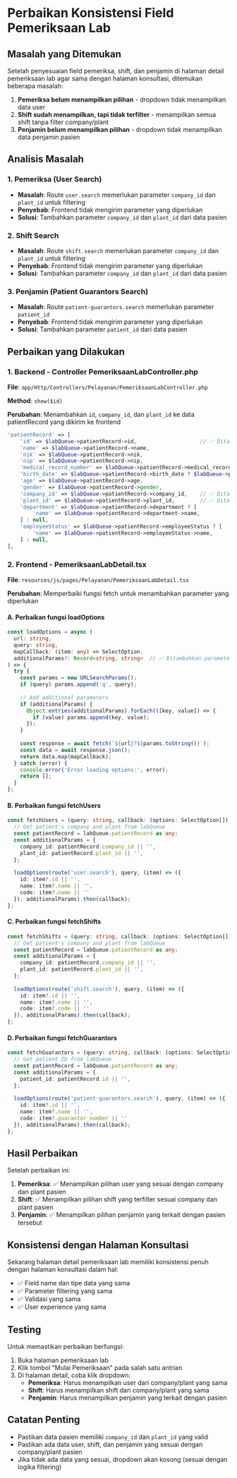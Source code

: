 # Perbaikan Konsistensi Field Pemeriksaan Lab

## Masalah yang Ditemukan

Setelah penyesuaian field pemeriksa, shift, dan penjamin di halaman detail pemeriksaan lab agar sama dengan halaman konsultasi, ditemukan beberapa masalah:

1. **Pemeriksa belum menampilkan pilihan** - dropdown tidak menampilkan data user
2. **Shift sudah menampilkan, tapi tidak terfilter** - menampilkan semua shift tanpa filter company/plant
3. **Penjamin belum menampilkan pilihan** - dropdown tidak menampilkan data penjamin pasien

## Analisis Masalah

### 1. Pemeriksa (User Search)
- **Masalah**: Route `user.search` memerlukan parameter `company_id` dan `plant_id` untuk filtering
- **Penyebab**: Frontend tidak mengirim parameter yang diperlukan
- **Solusi**: Tambahkan parameter `company_id` dan `plant_id` dari data pasien

### 2. Shift Search
- **Masalah**: Route `shift.search` memerlukan parameter `company_id` dan `plant_id` untuk filtering
- **Penyebab**: Frontend tidak mengirim parameter yang diperlukan
- **Solusi**: Tambahkan parameter `company_id` dan `plant_id` dari data pasien

### 3. Penjamin (Patient Guarantors Search)
- **Masalah**: Route `patient-guarantors.search` memerlukan parameter `patient_id`
- **Penyebab**: Frontend tidak mengirim parameter yang diperlukan
- **Solusi**: Tambahkan parameter `patient_id` dari data pasien

## Perbaikan yang Dilakukan

### 1. Backend - Controller PemeriksaanLabController.php

**File**: `app/Http/Controllers/Pelayanan/PemeriksaanLabController.php`

**Method**: `show($id)`

**Perubahan**: Menambahkan `id`, `company_id`, dan `plant_id` ke data patientRecord yang dikirim ke frontend

```php
'patientRecord' => [
    'id' => $labQueue->patientRecord->id,                    // ✅ Ditambahkan
    'name' => $labQueue->patientRecord->name,
    'nik' => $labQueue->patientRecord->nik,
    'nip' => $labQueue->patientRecord->nip,
    'medical_record_number' => $labQueue->patientRecord->medical_record_number,
    'birth_date' => $labQueue->patientRecord->birth_date ? $labQueue->patientRecord->birth_date->format('Y-m-d') : null,
    'age' => $labQueue->patientRecord->age,
    'gender' => $labQueue->patientRecord->gender,
    'company_id' => $labQueue->patientRecord->company_id,    // ✅ Ditambahkan
    'plant_id' => $labQueue->patientRecord->plant_id,        // ✅ Ditambahkan
    'department' => $labQueue->patientRecord->department ? [
        'name' => $labQueue->patientRecord->department->name,
    ] : null,
    'employeeStatus' => $labQueue->patientRecord->employeeStatus ? [
        'name' => $labQueue->patientRecord->employeeStatus->name,
    ] : null,
],
```

### 2. Frontend - PemeriksaanLabDetail.tsx

**File**: `resources/js/pages/Pelayanan/PemeriksaanLabDetail.tsx`

**Perubahan**: Memperbaiki fungsi fetch untuk menambahkan parameter yang diperlukan

#### A. Perbaikan fungsi loadOptions
```typescript
const loadOptions = async (
  url: string,
  query: string,
  mapCallback: (item: any) => SelectOption,
  additionalParams?: Record<string, string>  // ✅ Ditambahkan parameter
) => {
  try {
    const params = new URLSearchParams();
    if (query) params.append('q', query);
    
    // Add additional parameters
    if (additionalParams) {
      Object.entries(additionalParams).forEach(([key, value]) => {
        if (value) params.append(key, value);
      });
    }
    
    const response = await fetch(`${url}?${params.toString()}`);
    const data = await response.json();
    return data.map(mapCallback);
  } catch (error) {
    console.error('Error loading options:', error);
    return [];
  }
};
```

#### B. Perbaikan fungsi fetchUsers
```typescript
const fetchUsers = (query: string, callback: (options: SelectOption[]) => void) => {
  // Get patient's company and plant from labQueue
  const patientRecord = labQueue.patientRecord as any;
  const additionalParams = {
    company_id: patientRecord.company_id || '',
    plant_id: patientRecord.plant_id || '',
  };
  
  loadOptions(route('user.search'), query, (item) => ({ 
    id: item?.id || '', 
    name: item?.name || '', 
    code: item?.name || '' 
  }), additionalParams).then(callback);
};
```

#### C. Perbaikan fungsi fetchShifts
```typescript
const fetchShifts = (query: string, callback: (options: SelectOption[]) => void) => {
  // Get patient's company and plant from labQueue
  const patientRecord = labQueue.patientRecord as any;
  const additionalParams = {
    company_id: patientRecord.company_id || '',
    plant_id: patientRecord.plant_id || '',
  };
  
  loadOptions(route('shift.search'), query, (item) => ({ 
    id: item?.id || '', 
    name: item?.name || '', 
    code: item?.code || '' 
  }), additionalParams).then(callback);
};
```

#### D. Perbaikan fungsi fetchGuarantors
```typescript
const fetchGuarantors = (query: string, callback: (options: SelectOption[]) => void) => {
  // Get patient ID from labQueue
  const patientRecord = labQueue.patientRecord as any;
  const additionalParams = {
    patient_id: patientRecord.id || '',
  };
  
  loadOptions(route('patient-guarantors.search'), query, (item) => ({ 
    id: item?.id || '', 
    name: item?.name || '', 
    code: item?.guarantor_number || '' 
  }), additionalParams).then(callback);
};
```

## Hasil Perbaikan

Setelah perbaikan ini:

1. **Pemeriksa**: ✅ Menampilkan pilihan user yang sesuai dengan company dan plant pasien
2. **Shift**: ✅ Menampilkan pilihan shift yang terfilter sesuai company dan plant pasien  
3. **Penjamin**: ✅ Menampilkan pilihan penjamin yang terkait dengan pasien tersebut

## Konsistensi dengan Halaman Konsultasi

Sekarang halaman detail pemeriksaan lab memiliki konsistensi penuh dengan halaman konsultasi dalam hal:

- ✅ Field name dan tipe data yang sama
- ✅ Parameter filtering yang sama
- ✅ Validasi yang sama
- ✅ User experience yang sama

## Testing

Untuk memastikan perbaikan berfungsi:

1. Buka halaman pemeriksaan lab
2. Klik tombol "Mulai Pemeriksaan" pada salah satu antrian
3. Di halaman detail, coba klik dropdown:
   - **Pemeriksa**: Harus menampilkan user dari company/plant yang sama
   - **Shift**: Harus menampilkan shift dari company/plant yang sama
   - **Penjamin**: Harus menampilkan penjamin yang terkait dengan pasien

## Catatan Penting

- Pastikan data pasien memiliki `company_id` dan `plant_id` yang valid
- Pastikan ada data user, shift, dan penjamin yang sesuai dengan company/plant pasien
- Jika tidak ada data yang sesuai, dropdown akan kosong (sesuai dengan logika filtering) 